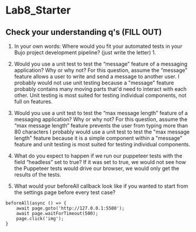 # Lab8_Starter

## Check your understanding q's (FILL OUT)
1. In your own words: Where would you fit your automated tests in your Bujo project development pipeline? (just write the letter)
   1. 

2. Would you use a unit test to test the “message” feature of a messaging application? Why or why not? For this question, assume the “message” feature allows a user to write and send a message to another user.
    I probably would not use unit testing because a "message" feature probably contains many moving parts that'd need to interact with each other. Unit testing is most suited for testing individual components, not full on features. 

3. Would you use a unit test to test the “max message length” feature of a messaging application? Why or why not? For this question, assume the “max message length” feature prevents the user from typing more than 80 characters
    I probably would use a unit test to test the "max message length" feature because it is a simple component within a "message" feature and unit testing is most suited for testing individual components. 

4. What do you expect to happen if we run our puppeteer tests with the field “headless” set to true?
    If it was set to true, we would not see how the Puppeteer tests would drive our browser, we would only get the results of the tests. 

5. What would your beforeAll callback look like if you wanted to start from the settings page before every test case?
```    
beforeAll(async () => {
    await page.goto('http://127.0.0.1:5500');
    await page.waitForTimeout(500);
    page.click('img');
}
```


